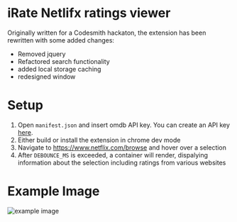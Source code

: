 # iRate Netlifx ratings viewer

Originally written for a Codesmith hackaton, the extension has been rewritten with some added changes:

- Removed jquery
- Refactored search functionality
- added local storage caching
- redesigned window

# Setup

1. Open `manifest.json` and insert omdb API key. You can create an API key [here](https://omdbapi.com/apikey.aspx).
2. Either build or install the extension in chrome dev mode
3. Navigate to https://www.netflix.com/browse and hover over a selection
4. After `DEBOUNCE_MS` is exceeded, a container will render, dispalying information about the selection including ratings from various websites

# Example Image

![example image](https://i.imgur.com/Pb5g0Tu.jpg)
